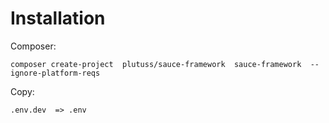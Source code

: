 # Installation

Composer:
```shell
composer create-project  plutuss/sauce-framework  sauce-framework  --ignore-platform-reqs
```

Copy:
```code
.env.dev  => .env
```
